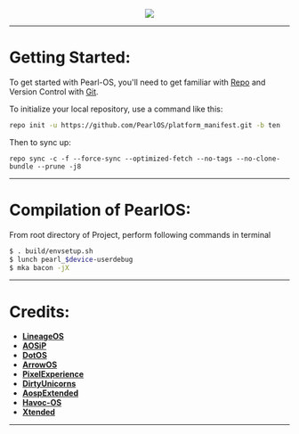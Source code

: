 <p align="center">
<img src="https://avatars2.githubusercontent.com/u/46451214?s=400&u=5d5b9c58fe5ff1dffd63846df5f923e9dd838172&v=4" >
</p>

---------------------------------------------------------------------------------------
 Getting Started:
 ==============

To get started with Pearl-OS, you'll need to get familiar with [Repo](https://source.android.com/source/using-repo.html) and Version Control with [Git](https://source.android.com/source/version-control.html).

To initialize your local repository, use a command like this:

```bash
repo init -u https://github.com/PearlOS/platform_manifest.git -b ten

```

Then to sync up:

```
repo sync -c -f --force-sync --optimized-fetch --no-tags --no-clone-bundle --prune -j8
```

---------------------------------------------------------------------------------------
 Compilation of PearlOS:
 ==================

From root directory of Project, perform following commands in terminal

```bash
$ . build/envsetup.sh
$ lunch pearl_$device-userdebug
$ mka bacon -jX
```
---------------------------------------------------------------------------------------
 Credits:
 =======

 * [**LineageOS**](https://github.com/LineageOS)
 * [**AOSiP**](https://github.com/AOSiP)
 * [**DotOS**](https://github.com/DotOS)
 * [**ArrowOS**](https://github.com/ArrowOS)
 * [**PixelExperience**](https://github.com/PixelExperience)
 * [**DirtyUnicorns**](https://github.com/dirtyunicorns)
 * [**AospExtended**](https://github.com/AospExtended)
 * [**Havoc-OS**](https://github.com/Havoc-OS)
 * [**Xtended**](https://github.com/Xtended-Pie)

---------------------------------------------------------------------------------------

